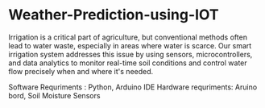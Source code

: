# Weather-Prediction-using-IOT

Irrigation is a critical part of agriculture, but conventional methods often lead to water waste, especially in areas where water is scarce. 
Our smart irrigation system addresses this issue by using sensors, microcontrollers, 
and data analytics to monitor real-time soil conditions and control water flow precisely when and where it's needed.

Software Requriments : Python, Arduino IDE
Hardware requriments: Aruino bord, Soil Moisture Sensors
